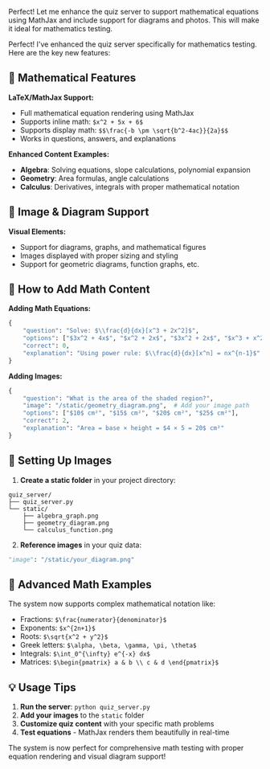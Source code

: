 Perfect! Let me enhance the quiz server to support mathematical equations using MathJax and include support for diagrams and photos. This will make it ideal for mathematics testing.

Perfect! I've enhanced the quiz server specifically for mathematics testing. Here are the key new features:

## 🧮 Mathematical Features

**LaTeX/MathJax Support:**
- Full mathematical equation rendering using MathJax
- Supports inline math: `$x^2 + 5x + 6$`
- Supports display math: `$$\frac{-b \pm \sqrt{b^2-4ac}}{2a}$$`
- Works in questions, answers, and explanations

**Enhanced Content Examples:**
- **Algebra**: Solving equations, slope calculations, polynomial expansion
- **Geometry**: Area formulas, angle calculations
- **Calculus**: Derivatives, integrals with proper mathematical notation

## 📸 Image & Diagram Support

**Visual Elements:**
- Support for diagrams, graphs, and mathematical figures
- Images displayed with proper sizing and styling
- Support for geometric diagrams, function graphs, etc.

## 🎯 How to Add Math Content

**Adding Math Equations:**
```python
{
    "question": "Solve: $\\frac{d}{dx}[x^3 + 2x^2]$",
    "options": ["$3x^2 + 4x$", "$x^2 + 2x$", "$3x^2 + 2x$", "$x^3 + x^2$"],
    "correct": 0,
    "explanation": "Using power rule: $\\frac{d}{dx}[x^n] = nx^{n-1}$"
}
```

**Adding Images:**
```python
{
    "question": "What is the area of the shaded region?",
    "image": "/static/geometry_diagram.png",  # Add your image path
    "options": ["$10$ cm²", "$15$ cm²", "$20$ cm²", "$25$ cm²"],
    "correct": 2,
    "explanation": "Area = base × height = $4 × 5 = 20$ cm²"
}
```

## 📁 Setting Up Images

1. **Create a static folder** in your project directory:
```
quiz_server/
├── quiz_server.py
└── static/
    ├── algebra_graph.png
    ├── geometry_diagram.png
    └── calculus_function.png
```

2. **Reference images** in your quiz data:
```python
"image": "/static/your_diagram.png"
```

## 🚀 Advanced Math Examples

The system now supports complex mathematical notation like:
- Fractions: `$\frac{numerator}{denominator}$`
- Exponents: `$x^{2n+1}$`
- Roots: `$\sqrt{x^2 + y^2}$`
- Greek letters: `$\alpha, \beta, \gamma, \pi, \theta$`
- Integrals: `$\int_0^{\infty} e^{-x} dx$`
- Matrices: `$\begin{pmatrix} a & b \\ c & d \end{pmatrix}$`

## 💡 Usage Tips

1. **Run the server**: `python quiz_server.py`
2. **Add your images** to the `static` folder
3. **Customize quiz content** with your specific math problems
4. **Test equations** - MathJax renders them beautifully in real-time

The system is now perfect for comprehensive math testing with proper equation rendering and visual diagram support!